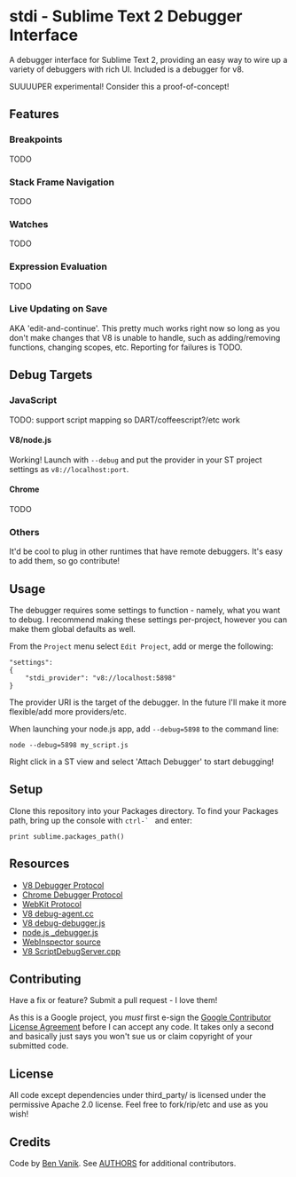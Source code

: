 stdi - Sublime Text 2 Debugger Interface
========================================

A debugger interface for Sublime Text 2, providing an easy way to wire up a
variety of debuggers with rich UI. Included is a debugger for v8.

SUUUUPER experimental! Consider this a proof-of-concept!

## Features

### Breakpoints

TODO

### Stack Frame Navigation

TODO

### Watches

TODO

### Expression Evaluation

TODO

### Live Updating on Save

AKA 'edit-and-continue'. This pretty much works right now so long as you don't
make changes that V8 is unable to handle, such as adding/removing functions,
changing scopes, etc. Reporting for failures is TODO.

## Debug Targets

### JavaScript

TODO: support script mapping so DART/coffeescript?/etc work

#### V8/node.js

Working! Launch with `--debug` and put the provider in your ST project settings
as `v8://localhost:port`.

#### Chrome

TODO

### Others

It'd be cool to plug in other runtimes that have remote debuggers. It's easy to
add them, so go contribute!

## Usage

The debugger requires some settings to function - namely, what you want to debug.
I recommend making these settings per-project, however you can make them global
defaults as well.

From the `Project` menu select `Edit Project`, add or merge the following:

    "settings":
    {
        "stdi_provider": "v8://localhost:5898"
    }

The provider URI is the target of the debugger. In the future I'll make it more
flexible/add more providers/etc.

When launching your node.js app, add `--debug=5898` to the command line:

    node --debug=5898 my_script.js

Right click in a ST view and select 'Attach Debugger' to start debugging!

## Setup

Clone this repository into your Packages directory.
To find your Packages path, bring up the console with ``ctrl-` `` and enter:

    print sublime.packages_path()

## Resources

* [V8 Debugger Protocol](http://code.google.com/p/v8/wiki/DebuggerProtocol)
* [Chrome Debugger Protocol](https://developers.google.com/chrome-developer-tools/docs/protocol/1.0/debugger)
* [WebKit Protocol](http://code.google.com/p/chromedevtools/wiki/WebKitProtocol)
* [V8 debug-agent.cc](http://v8.googlecode.com/svn/trunk/src/debug-agent.cc)
* [V8 debug-debugger.js](http://v8.googlecode.com/svn/trunk/src/debug-debugger.js)
* [node.js _debugger.js](https://github.com/joyent/node/blob/master/lib/_debugger.js)
* [WebInspector source](http://trac.webkit.org/browser#trunk/Source/WebCore/inspector/)
* [V8 ScriptDebugServer.cpp](http://trac.webkit.org/browser/trunk/Source/WebCore/bindings/v8/ScriptDebugServer.cpp)

## Contributing

Have a fix or feature? Submit a pull request - I love them!

As this is a Google project, you *must* first e-sign the
[Google Contributor License Agreement](http://code.google.com/legal/individual-cla-v1.0.html) before I can accept any
code. It takes only a second and basically just says you won't sue us or claim copyright of your submitted code.

## License

All code except dependencies under third_party/ is licensed under the permissive Apache 2.0 license.
Feel free to fork/rip/etc and use as you wish!

## Credits

Code by [Ben Vanik](http://noxa.org). See [AUTHORS](https://github.com/benvanik/stdi/blob/master/AUTHORS) for additional contributors.
